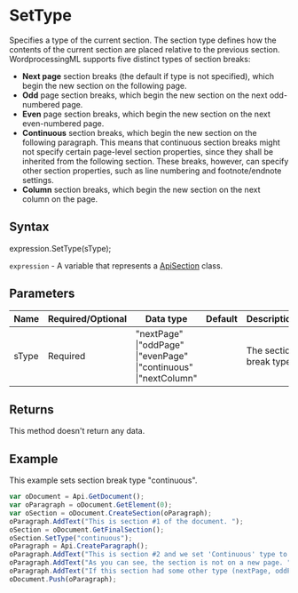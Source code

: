 # SetType

Specifies a type of the current section. The section type defines how the contents of the current section are placed relative to the previous section.<br/>WordprocessingML supports five distinct types of section breaks:  * **Next page** section breaks (the default if type is not specified), which begin the new section on the  following page.  * **Odd** page section breaks, which begin the new section on the next odd-numbered page.  * **Even** page section breaks, which begin the new section on the next even-numbered page.  * **Continuous** section breaks, which begin the new section on the following paragraph. This means that  continuous section breaks might not specify certain page-level section properties, since they shall be  inherited from the following section. These breaks, however, can specify other section properties, such  as line numbering and footnote/endnote settings.  * **Column** section breaks, which begin the new section on the next column on the page.

## Syntax

expression.SetType(sType);

`expression` - A variable that represents a [ApiSection](../ApiSection.md) class.

## Parameters

| **Name** | **Required/Optional** | **Data type** | **Default** | **Description** |
| ------------- | ------------- | ------------- | ------------- | ------------- |
| sType | Required | "nextPage" &#124;"oddPage" &#124;"evenPage" &#124;"continuous" &#124;"nextColumn" |  | The section break type. |

## Returns

This method doesn't return any data.

## Example

This example sets section break type "continuous".

```javascript
var oDocument = Api.GetDocument();
var oParagraph = oDocument.GetElement(0);
var oSection = oDocument.CreateSection(oParagraph);
oParagraph.AddText("This is section #1 of the document. ");
oSection = oDocument.GetFinalSection();
oSection.SetType("continuous");
oParagraph = Api.CreateParagraph();
oParagraph.AddText("This is section #2 and we set 'Continuous' type to it. ");
oParagraph.AddText("As you can see, the section is not on a new page. ");
oParagraph.AddText("If this section had some other type (nextPage, oddPage, evenPage), it would start a new page.");
oDocument.Push(oParagraph);
```
